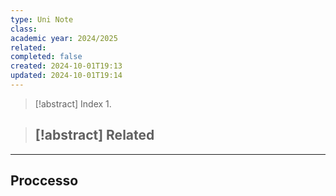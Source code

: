 ```yaml
---
type: Uni Note
class: 
academic year: 2024/2025
related: 
completed: false
created: 2024-10-01T19:13
updated: 2024-10-01T19:14
---
```

>[!abstract] Index
>1. 

>[!abstract] Related
>- 

---

## Proccesso

